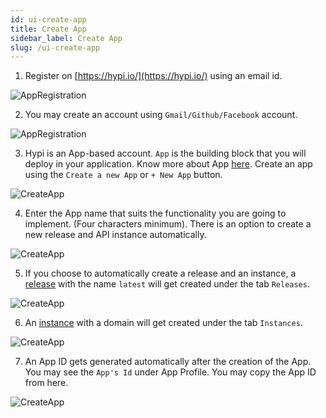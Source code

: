 ```yaml
---
id: ui-create-app
title: Create App
sidebar_label: Create App
slug: /ui-create-app
---
```

1. Register on [https://hypi.io/](https://hypi.io/) using an email id.


![AppRegistration](/img/UI-CreateApp-Registration-1.PNG) 


2. You may create an account using `Gmail/Github/Facebook` account.


![AppRegistration](/img/UI-CreateApp-Registration-2.PNG)


3. Hypi is an App-based account. `App` is the building block that you will deploy in your application. Know more about App [here](overview.md#app). Create an app using the `Create a new App` or  `+ New App` button.


![CreateApp](/img/UI-CreateApp-CreateNewApp-1.PNG)


4. Enter the App name that suits the functionality you are going to implement. (Four characters minimum). There is an option to create a new release and API instance automatically.


![CreateApp](/img/UI-CreateApp-CreateNewApp-2.PNG)


5. If you choose to automatically create a release and an instance, a [release](overview.md#release) with the name `latest` will get created under the tab `Releases`.


![CreateApp](/img/UI-CreateApp-CreateNewApp-3.PNG)


6. An [instance](overview.md#instance) with a domain will get created under the tab `Instances`.


![CreateApp](/img/UI-CreateApp-CreateNewApp-4.PNG)


7. An App ID gets generated automatically after the creation of the App. You may see the `App's Id` under App Profile. You may copy the App ID from here.


![CreateApp](/img/UI-CreateApp-CreateNewApp-5.PNG)